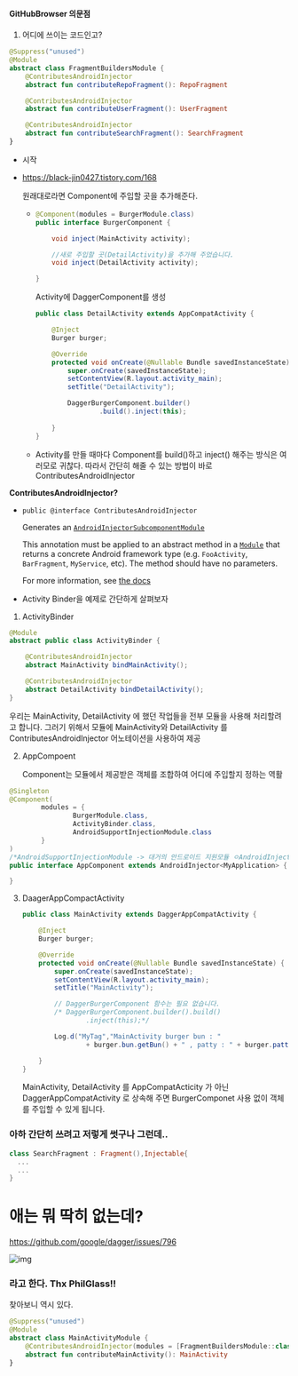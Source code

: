 #### GitHubBrowser 의문점

1. 어디에 쓰이는 코드인고?

```kotlin
@Suppress("unused")
@Module
abstract class FragmentBuildersModule {
    @ContributesAndroidInjector
    abstract fun contributeRepoFragment(): RepoFragment

    @ContributesAndroidInjector
    abstract fun contributeUserFragment(): UserFragment

    @ContributesAndroidInjector
    abstract fun contributeSearchFragment(): SearchFragment
}

```

- 시작 

- https://black-jin0427.tistory.com/168

  원래대로라면 Component에 주입할 곳을 추가해준다.

  - ```java
    @Component(modules = BurgerModule.class)
    public interface BurgerComponent {
    
        void inject(MainActivity activity);
    
        //새로 주입할 곳(DetailActivity)을 추가해 주었습니다.
        void inject(DetailActivity activity);
    
    }
    ```

    Activity에 DaggerComponent를 생성

    ```java
    public class DetailActivity extends AppCompatActivity {
    
        @Inject
        Burger burger;
    
        @Override
        protected void onCreate(@Nullable Bundle savedInstanceState) {
            super.onCreate(savedInstanceState);
            setContentView(R.layout.activity_main);
            setTitle("DetailActivity");
    
            DaggerBurgerComponent.builder()
                    .build().inject(this);
            
        }
    }
    ```

    

  - Activity를 만들 때마다 Component를 build()하고 inject() 해주는 방식은  여러모로 귀찮다. 따라서 간단히 해줄 수 있는 방법이 바로 ContributesAndroidInjector

**ContributesAndroidInjector?**

- ```
  public @interface ContributesAndroidInjector
  ```

  Generates an [`AndroidInjector`](https://google.github.io/dagger/api/2.12/dagger/android/AndroidInjector.html)[`Subcomponent`](https://google.github.io/dagger/api/2.12/dagger/Subcomponent.html)[`Module`](https://google.github.io/dagger/api/2.12/dagger/Module.html)

  This annotation must be applied to an abstract method in a [`Module`](https://google.github.io/dagger/api/2.12/dagger/Module.html) that returns a concrete Android framework type (e.g. `FooActivity`, `BarFragment`, `MyService`, etc). The method should have no parameters.

  For more information, see [the docs](https://google.github.io/dagger/android)

- Activity Binder을 예제로 간단하게 살펴보자

1. ActivityBinder

```java
@Module
abstract public class ActivityBinder {

    @ContributesAndroidInjector
    abstract MainActivity bindMainActivity();

    @ContributesAndroidInjector
    abstract DetailActivity bindDetailActivity();
}
```

 우리는 MainActivity, DetailActivity 에 했던 작업들을 전부 모듈을 사용해 처리할려고 합니다. 그러기 위해서 모듈에 MainActivity와 DetailActivity 를 ContributesAndroidInjector 어노테이션을 사용하여 제공


2. AppCompoent

   Component는 모듈에서 제공받은 객체를 조합하여 어디에 주입할지 정하는 역활

```java
@Singleton
@Component(
        modules = {
                BurgerModule.class,
                ActivityBinder.class,
                AndroidSupportInjectionModule.class
        }
)
/*AndroidSupportInjectionModule -> 대거의 안드로이드 지원모듈 ㅇAndroidInjector<MyApplication>을 상속함으로써 MyApplication 으로 주입합니다.*/
public interface AppComponent extends AndroidInjector<MyApplication> {

}
```

3. DaagerAppCompactActivity

   ```java
   public class MainActivity extends DaggerAppCompatActivity {
   
       @Inject
       Burger burger;
   
       @Override
       protected void onCreate(@Nullable Bundle savedInstanceState) {
           super.onCreate(savedInstanceState);
           setContentView(R.layout.activity_main);
           setTitle("MainActivity");
   
           // DaggerBurgerComponent 함수는 필요 없습니다.
           /* DaggerBurgerComponent.builder().build()
                   .inject(this);*/
   
           Log.d("MyTag","MainActivity burger bun : " 
                   + burger.bun.getBun() + " , patty : " + burger.patty.getPatty());
   
       }
   }
   ```

   MainActivity, DetailActivity 를 AppCompatActicity 가 아닌 DaggerAppCompatActivity 로 상속해 주면 BurgerComponet 사용 없이 객체를 주입할 수 있게 됩니다.

### 아하 간단히 쓰려고 저렇게 썻구나 그런데..



```kotlin
class SearchFragment : Fragment(),Injectable{
  ...
  ...
}
```

# 애는 뭐 딱히 없는데?

https://github.com/google/dagger/issues/796

![img](/Users/yunseung-u/Study_md/Android/images/daager_issue.png)

### 라고 한다. Thx PhilGlass!!

찾아보니 역시 있다.

```kotlin
@Suppress("unused")
@Module
abstract class MainActivityModule {
    @ContributesAndroidInjector(modules = [FragmentBuildersModule::class])
    abstract fun contributeMainActivity(): MainActivity
}

```

